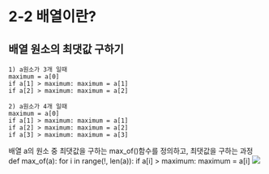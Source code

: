 # 2-2 배열이란?
## 배열 원소의 최댓값 구하기
    1) a원소가 3개 일때
    maximum = a[0]
    if a[1] > maximum: maximum = a[1]
    if a[2] > maximum: maximum = a[2]

    2) a원소가 4개 일때
    maximum = a[0]
    if a[1] > maximum: maximum = a[1]
    if a[2] > maximum: maximum = a[2]
    if a[3] > maximum: maximum = a[3]

배열 a의 원소 중 최댓값을 구하는 max_of()함수를 정의하고, 최댓값을 구하는 과정
    def max_of(a):
    for i in range(!, len(a)):
    if a[i] > maximum:
    maximum = a[i]
![](2023-10-24-21-00-28.png)
